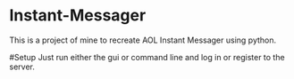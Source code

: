 # Instant-Messager
This is a project of mine to recreate AOL Instant Messager using python.

#Setup
Just run either the gui or command line and log in or register to the server.
